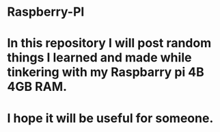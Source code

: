 # Raspberry-PI

# In this repository I will post random  things I learned and made while tinkering with my Raspbarry pi 4B 4GB RAM.
# I hope it will be useful for someone.
